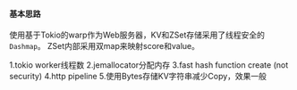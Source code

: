 #### 基本思路
使用基于Tokio的warp作为Web服务器，KV和ZSet存储采用了线程安全的`Dashmap`。 ZSet内部采用双map来映射score和value。

1.tokio worker线程数
2.jemallocator分配内存
3.fast hash function create (not security)
4.http pipeline
5.使用Bytes存储KV字符串减少Copy，效果一般

